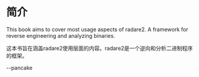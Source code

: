 # 简介

This book aims to cover most usage aspects of radare2. A framework for reverse engineering and analyzing binaries.

这本书旨在涵盖radare2使用层面的内容。radare2是一个逆向和分析二进制程序的框架。

--pancake

